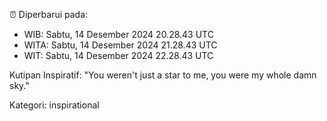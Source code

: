 ⏰ Diperbarui pada:
- WIB: Sabtu, 14 Desember 2024 20.28.43 UTC
- WITA: Sabtu, 14 Desember 2024 21.28.43 UTC
- WIT: Sabtu, 14 Desember 2024 22.28.43 UTC

Kutipan Inspiratif:
"You weren't just a star to me, you were my whole damn sky."


Kategori: inspirational

